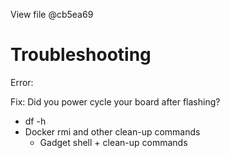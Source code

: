  View file @cb5ea69
# Troubleshooting

Error: 

Fix: Did you power cycle your board after flashing? 



* df -h
* Docker rmi and other clean-up commands
	* Gadget shell + clean-up commands
